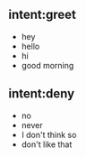 ## intent:greet
- hey
- hello
- hi
- good morning

## intent:deny
- no
- never
- I don't think so
- don't like that

